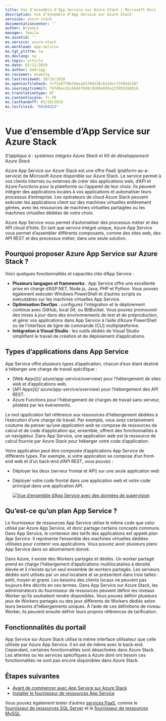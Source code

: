 ```yaml
---
title: Vue d’ensemble d’App Service sur Azure Stack | Microsoft Docs
description: Vue d’ensemble d’App Service sur Azure Stack
services: azure-stack
documentationcenter: ''
author: BryanLa
manager: femila
ms.assetid: ''
ms.service: azure-stack
ms.workload: app-service
ms.tgt_pltfrm: na
ms.devlang: na
ms.topic: article
ms.date: 03/11/2019
ms.author: mabrigg
ms.reviewer: anwestg
ms.lastreviewed: 10/16/2018
ms.openlocfilehash: fcf2e977bbfebeab579d330c6228cc73f05d2307
ms.sourcegitcommit: 797dbacd1c6b8479d8c9189a939a13709228d816
ms.translationtype: HT
ms.contentlocale: fr-FR
ms.lasthandoff: 05/28/2019
ms.locfileid: "66269153"
---
```

# <a name="app-service-on-azure-stack-overview"></a>Vue d’ensemble d’App Service sur Azure Stack

*S’applique à : systèmes intégrés Azure Stack et Kit de développement Azure Stack*

Azure App Service sur Azure Stack est une offre PaaS (platform-as-a-service) de Microsoft Azure disponible sur Azure Stack. Le service permet à vos clients internes ou externes de créer des applications web, d’API et Azure Functions pour la plateforme ou l’appareil de leur choix. Ils peuvent intégrer des applications locales à vos applications et automatiser leurs processus d’entreprise. Les opérateurs de cloud Azure Stack peuvent exécuter les applications client sur des machines virtuelles entièrement gérées, avec les ressources de machines virtuelles partagées ou les machines virtuelles dédiées de votre choix.

Azure App Service vous permet d’automatiser des processus métier et des API cloud d’hôte. En tant que service intégré unique, Azure App Service vous permet d’assembler différents composants, comme des sites web, des API REST et des processus métier, dans une seule solution.

## <a name="why-offer-azure-app-service-on-azure-stack"></a>Pourquoi proposer Azure App Service sur Azure Stack ?

Voici quelques fonctionnalités et capacités clés d’App Service :

- **Plusieurs langages et frameworks** : App Service offre une excellente prise en charge d’ASP.NET, Node.js, Java, PHP et Python. Vous pouvez également exécuter Windows PowerShell et d’autres scripts ou exécutables sur les machines virtuelles App Service.
- **Optimisation DevOps** : configurez l’intégration et le déploiement continus avec GitHub, local Git, ou BitBucket. Vous pouvez promouvoir des mises à jour dans des environnements de test et de préproduction, et gérer vos applications dans App Service à l’aide d’Azure PowerShell ou de l’interface de ligne de commande (CLI) multiplateforme.
- **Intégration à Visual Studio** : les outils dédiés de Visual Studio simplifient le travail de création et de déploiement d’applications.

## <a name="app-types-in-app-service"></a>Types d’applications dans App Service

App Service offre plusieurs types d’application, chacun d’eux étant destiné à héberger une charge de travail spécifique :

- [Web Apps]((/ azure/app-service/overview) pour l’hébergement de sites web et d’applications web.
- [API Apps]((/ azure/app-service/overview) pour l’hébergement des API REST.
- Azure Functions pour l’hébergement de charges de travail sans serveur, pilotées par les événements.

Le mot *application* fait référence aux ressources d’hébergement dédiées à l’exécution d’une charge de travail. Par exemple, vous avez certainement coutume de penser qu’une *application web* se compose de ressources de calcul et de code d’application qui, ensemble, offrent des fonctionnalités à un navigateur. Dans App Service, une application web est la ressource de calcul fournie par Azure Stack pour héberger votre code d’application.

Votre application peut être composée d’applications App Service de différents types. Par exemple, si votre application se compose d’un front-end web et d’un back-end d’API REST, vous pouvez :

- Déployer les deux (serveur frontal et API) sur une seule application web
- Déployer votre code frontal dans une application web et votre code principal dans une application API.

   [![Vue d’ensemble d’App Service avec des données de supervision](media/azure-stack-app-service-overview/image01.png "Vue d’ensemble d’App Service avec des données de supervision")](media/azure-stack-app-service-overview/image01.png#lightbox)

## <a name="what-is-an-app-service-plan"></a>Qu’est-ce qu’un plan App Service ?

Le fournisseur de ressources App Service utilise le même code que celui utilisé par Azure App Service, et donc partage certains concepts communs. Dans App Service, le conteneur des tarifs des applications est appelé *plan App Service*. Il représente l’ensemble des machines virtuelles dédiées utilisées pour contenir vos applications. Vous pouvez avoir plusieurs plans App Service dans un abonnement donné.

Dans Azure, il existe des Workers partagés et dédiés. Un worker partagé prend en charge l’hébergement d’applications multilocataires à densité élevée et il n’existe qu’un seul ensemble de workers partagés. Les serveurs dédiés sont utilisés par un seul locataire et se présentent dans trois tailles : petit, moyen et grand. Les besoins des clients locaux ne peuvent pas toujours être décrits en ces termes. Dans App Service sur Azure Stack, les administrateurs du fournisseur de ressources peuvent définir les niveaux Worker qu’ils souhaitent rendre disponibles. Vous pouvez définir plusieurs jeux de Workers partagés ou des jeux différents de Workers dédiés selon leurs besoins d’hébergements uniques. À l’aide de ces définitions de niveau Worker, ils peuvent ensuite définir leurs propres références de tarification.

## <a name="portal-features"></a>Fonctionnalités du portail

App Service sur Azure Stack utilise la même interface utilisateur que celle utilisée par Azure App Service. Il en est de même avec le back-end. Cependant, certaines fonctionnalités sont désactivées dans Azure Stack. Les attentes ou les services spécifiques à Azure dont ont besoin ces fonctionnalités ne sont pas encore disponibles dans Azure Stack.

## <a name="next-steps"></a>Étapes suivantes

- [Avant de commencer avec App Service sur Azure Stack](azure-stack-app-service-before-you-get-started.md)
- [Installer le fournisseur de ressources App Service](azure-stack-app-service-deploy.md)

Vous pouvez également tester d’autres [services PaaS](azure-stack-offer-services-overview.md), comme le [fournisseur de ressources SQL Server](azure-stack-sql-resource-provider-deploy.md) et le [fournisseur de ressources MySQL](azure-stack-mysql-resource-provider-deploy.md).
